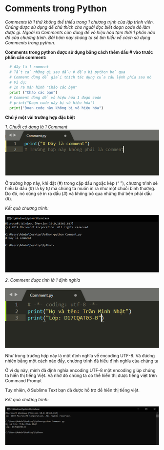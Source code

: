 # Comments trong Python #
*Comments là 1 thứ không thể thiếu trong 1 chương trình của lập trình viên. Chúng được sử dụng để chú thích cho người đọc biết đoạn code đó làm được gì. Ngoài ra Comments còn dùng để vô hiệu hóa tạm thời 1 phần nào đó của chương trình. Bài hôm nay chúng ta sẽ tìm hiểu về cách sử dụng Comments trong python.*

**Comments trong python được sử dụng bằng cách thêm dấu # vào trước phần cần comment:**

```python
  # đây là 1 comment
  # Tất cả những gì sau dấu # đều bị python bỏ qua
  # Comment dùng để giải thích tác dụng của câu lệnh phía sau nó
  # Ví dụ:
  # In ra màn hình "Chào các bạn"
  print ("Chào các bạn")
  # Comment dùng để vô hiệu hóa 1 đoạn code
  # print("Đoạn code này bị vô hiệu hóa")
  print("Đoạn code này không bị vô hiệu hóa")  
```

**Chú ý một vài trường hợp đặc biệt**

*1. Chuỗi có dạng là 1 Comment*
  ![picture alt](./image/4.PNG)

  Ở trường hợp này, khi đặt (#) trong cặp dấu ngoặc kép (“ ”), chương trình sẽ hiểu là dấu (#) là ký tự mà chúng ta muốn in ra như một chuỗi bình thường. Do đó, nó cũng sẽ in ra dấu (#) và không bỏ qua những thứ bên phải dấu (#).

  *Kết quả chương trình:*

  ![picture alt](./image/3.PNG)

*2. Comment được tính là 1 định nghĩa*

![picture alt](./image/1.PNG)

Như trong trường hợp này là một định nghĩa về encoding UTF-8. Và đương nhiên bằng một cách nào đấy, chương trình đã hiểu định nghĩa của chúng ta

Ở ví dụ này, mình đã định nghĩa encoding UTF-8 một encoding giúp chúng ta hiển thị tiếng Việt. Và nhờ đó chúng ta có thể hiển thị được tiếng việt trên Command Prompt

Tuy nhiên, ở Sublime Text bạn đã được hỗ trợ để hiển thị tiếng việt.

*Kết quả chương trình:*

![picture alt](./image/2.PNG)
